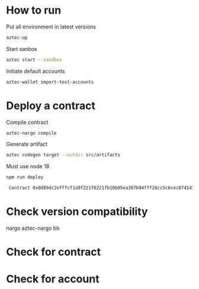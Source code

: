 # How to run

Put all environment in latest versions
```bash
aztec-up
```

Start sanbox
```bash
aztec start --sandbox
```

Initiate default accounts

```bash
aztec-wallet import-test-accounts
```

# Deploy a contract
Compile contract
```bash
aztec-nargo compile
```

Generate artifact
```bash
aztec codegen target --outdir src/artifacts
```

Must use node 18
```bash
npm run deploy
```

```bash
 Contract 0x0d89dc2efffcf1a9f221f0221fb10b05ea307b94fff26cc5c6cec8741475e943 successfully deployed.
```
# Check version compatibility
nargo
aztec-nargo
bb



# Check for contract

# Check for account